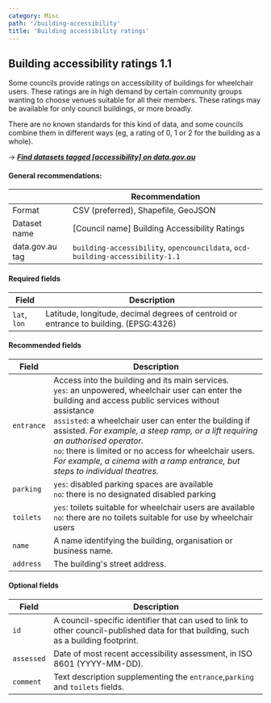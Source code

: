 ```yaml
---
category: Misc
path: '/building-accessibility'
title: 'Building accessibility ratings'
---
```

## Building accessibility ratings 1.1

Some councils provide ratings on accessibility of buildings for wheelchair users. These ratings are in high demand by certain community groups wanting to choose venues suitable for all their members. These ratings may be available for only council buildings, or more broadly.

There are no known standards for this kind of data, and some councils combine them in different ways (eg, a rating of 0, 1 or 2 for the building as a whole).

&rarr; <i>**[Find datasets tagged \[accessibility\] on data.gov.au](http://data.gov.au/dataset?sort=extras_harvest_portal+asc%2C+score+desc&q=&tags=accessibility)**</i>

#### General recommendations:

&nbsp;| Recommendation
------|------------
Format| CSV (preferred), Shapefile, GeoJSON
Dataset name| [Council name] Building Accessibility Ratings
data.gov.au tag| `building-accessibility`, `opencouncildata`, `ocd-building-accessibility-1.1`

#### Required fields

Field | Description
------|------------
`lat`, `lon`| Latitude, longitude, decimal degrees of centroid or entrance to building. (EPSG:4326)

#### Recommended fields

Field | Description
------|------------
`entrance`| Access into the building and its main services.<br/> `yes`: an unpowered, wheelchair user can enter the building and access public services without assistance<br/>`assisted`: a wheelchair user can enter the building if assisted. _For example, a steep ramp, or a lift requiring an authorised operator._<br/>`no`: there is limited or no access for wheelchair users. _For example, a cinema with a ramp entrance, but steps to individual theatres._
`parking`| `yes`: disabled parking spaces are available<br/> `no`: there is no designated disabled parking
`toilets`| `yes`: toilets suitable for wheelchair users are available<br/>`no`: there are no toilets suitable for use by wheelchair users
`name`| A name identifying the building, organisation or business name.
`address`| The building's street address.

#### Optional fields

Field | Description
------|------------
`id`| A council-specific identifier that can used to link to other council-published data for that building, such as a building footprint.
`assessed`| Date of most recent accessibility assessment, in ISO 8601 (YYYY-MM-DD).
`comment`| Text description supplementing the `entrance`,`parking` and `toilets` fields.

